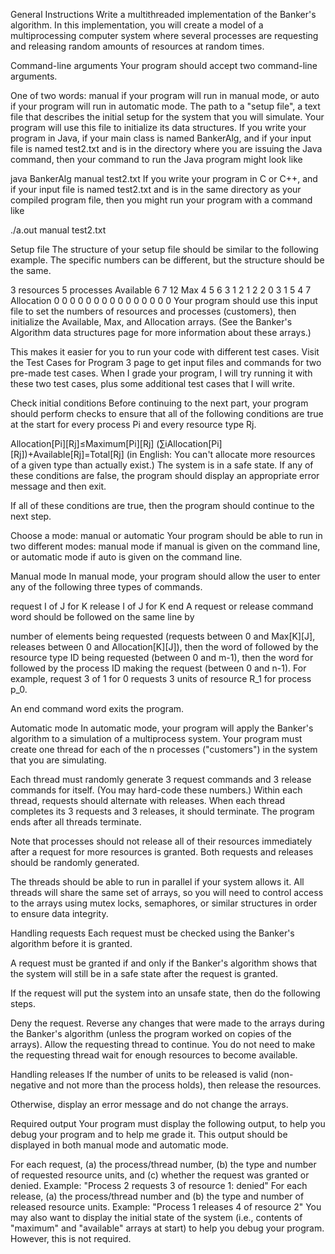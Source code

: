 General Instructions
Write a multithreaded implementation of the Banker's algorithm. In this implementation, you will create a model of a multiprocessing computer system where several processes are requesting and releasing random amounts of resources at random times.

Command-line arguments
Your program should accept two command-line arguments.

One of two words: manual if your program will run in manual mode, or auto if your program will run in automatic mode.
The path to a "setup file", a text file that describes the initial setup for the system that you will simulate. Your program will use this file to initialize its data structures.
If you write your program in Java, if your main class is named BankerAlg, and if your input file is named test2.txt and is in the directory where you are issuing the Java command, then your command to run the Java program might look like

java BankerAlg manual test2.txt
If you write your program in C or C++, and if your input file is named test2.txt and is in the same directory as your compiled program file, then you might run your program with a command like

./a.out manual test2.txt
 

Setup file
The structure of your setup file should be similar to the following example. The specific numbers can be different, but the structure should be the same.

3 resources
5 processes
Available
6 7 12
Max
4 5 6
3 1 2
1 2 2
0 3 1
5 4 7
Allocation
0 0 0
0 0 0
0 0 0
0 0 0
0 0 0
Your program should use this input file to set the numbers of resources and processes (customers), then initialize the Available, Max, and Allocation arrays. (See the Banker's Algorithm data structures page for more information about these arrays.)

This makes it easier for you to run your code with different test cases. Visit the Test Cases for Program 3 page to get input files and commands for two pre-made test cases. When I grade your program, I will try running it with these two test cases, plus some additional test cases that I will write.

 

Check initial conditions
Before continuing to the next part, your program should perform checks to ensure that all of the following conditions are true at the start for every process Pi and every resource type Rj.

Allocation[Pi][Rj]≤Maximum[Pi][Rj]
(∑iAllocation[Pi][Rj])+Available[Rj]=Total[Rj]
(in English: You can't allocate more resources of a given type than actually exist.)
The system is in a safe state.
If any of these conditions are false, the program should display an appropriate error message and then exit.

If all of these conditions are true, then the program should continue to the next step.

 

Choose a mode: manual or automatic
Your program should be able to run in two different modes: manual mode if manual is given on the command line, or automatic mode if auto is given on the command line.

 

Manual mode
In manual mode, your program should allow the user to enter any of the following three types of commands.

request I of J for K
release I of J for K
end
A request or release command word should be followed on the same line by

number of elements being requested (requests between 0 and Max[K][J], releases between 0 and Allocation[K][J]), then
the word of followed by the resource type ID being requested (between 0 and m-1), then
the word for followed by the process ID making the request (between 0 and n-1).
For example, request 3 of 1 for 0 requests 3 units of resource R_1 for process p_0.

An end command word exits the program.

 

Automatic mode
In automatic mode, your program will apply the Banker's algorithm to a simulation of a multiprocess system. Your program must create one thread for each of the n processes ("customers") in the system that you are simulating.

Each thread must randomly generate 3 request commands and 3 release commands for itself. (You may hard-code these numbers.) Within each thread, requests should alternate with releases. When each thread completes its 3 requests and 3 releases, it should terminate. The program ends after all threads terminate.

Note that processes should not release all of their resources immediately after a request for more resources is granted. Both requests and releases should be randomly generated.

The threads should be able to run in parallel if your system allows it. All threads will share the same set of arrays, so you will need to control access to the arrays using mutex locks, semaphores, or similar structures in order to ensure data integrity.

 

Handling requests
Each request must be checked using the Banker's algorithm before it is granted.

A request must be granted if and only if the Banker's algorithm shows that the system will still be in a safe state after the request is granted.

If the request will put the system into an unsafe state, then do the following steps.

Deny the request.
Reverse any changes that were made to the arrays during the Banker's algorithm (unless the program worked on copies of the arrays).
Allow the requesting thread to continue. You do not need to make the requesting thread wait for enough resources to become available.
 

Handling releases
If the number of units to be released is valid (non-negative and not more than the process holds), then release the resources.

Otherwise, display an error message and do not change the arrays.

 

Required output
Your program must display the following output, to help you debug your program and to help me grade it. This output should be displayed in both manual mode and automatic mode.

For each request, (a) the process/thread number, (b) the type and number of requested resource units, and (c) whether the request was granted or denied.
Example: "Process 2 requests 3 of resource 1: denied"
For each release, (a) the process/thread number and (b) the type and number of released resource units.
Example: "Process 1 releases 4 of resource 2"
You may also want to display the initial state of the system (i.e., contents of "maximum" and "available" arrays at start) to help you debug your program. However, this is not required.